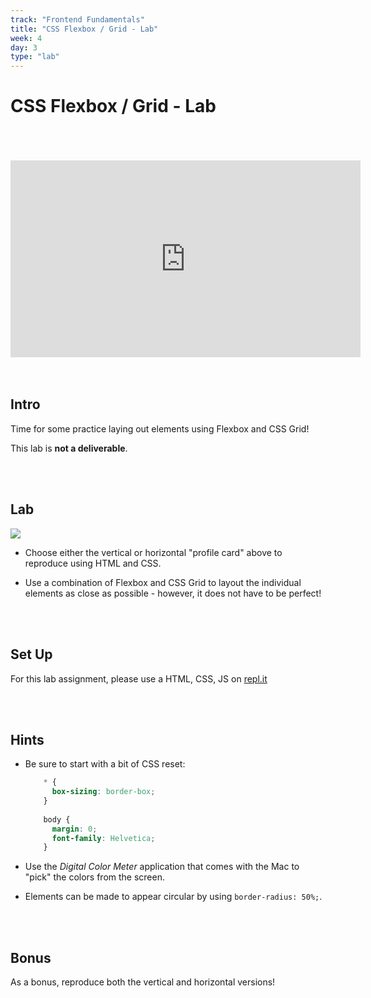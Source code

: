 ```yaml
---
track: "Frontend Fundamentals"
title: "CSS Flexbox / Grid - Lab"
week: 4
day: 3
type: "lab"
---
```




# CSS Flexbox / Grid - Lab

<br>
<br>
<br>

<iframe width="560" height="315" src="https://www.youtube.com/embed/lrWBkB1-21w" frameborder="0" allow="accelerometer; autoplay; clipboard-write; encrypted-media; gyroscope; picture-in-picture" allowfullscreen></iframe>


<br>
<br>
<br>


## Intro

Time for some practice laying out elements using Flexbox and CSS Grid!

This lab is **not a deliverable**.

<br>
<br>


## Lab

<img src="https://i.imgur.com/N4RdHqp.jpg">

- Choose either the vertical or horizontal "profile card" above to reproduce using HTML and CSS.

- Use a combination of Flexbox and CSS Grid to layout the individual elements as close as possible - however, it does not have to be perfect!

<br>
<br>


## Set Up

For this lab assignment, please use a HTML, CSS, JS on [repl.it](https://repl.it)

<br>
<br>


## Hints

- Be sure to start with a bit of CSS reset:

	```css
		* {
		  box-sizing: border-box;
		}
		
		body {
		  margin: 0;
		  font-family: Helvetica;
		}
	```

- Use the _Digital Color Meter_ application that comes with the Mac to "pick" the colors from the screen.

- Elements can be made to appear circular by using `border-radius: 50%;`.



<br>
<br>


## Bonus

As a bonus, reproduce both the vertical and horizontal versions!
